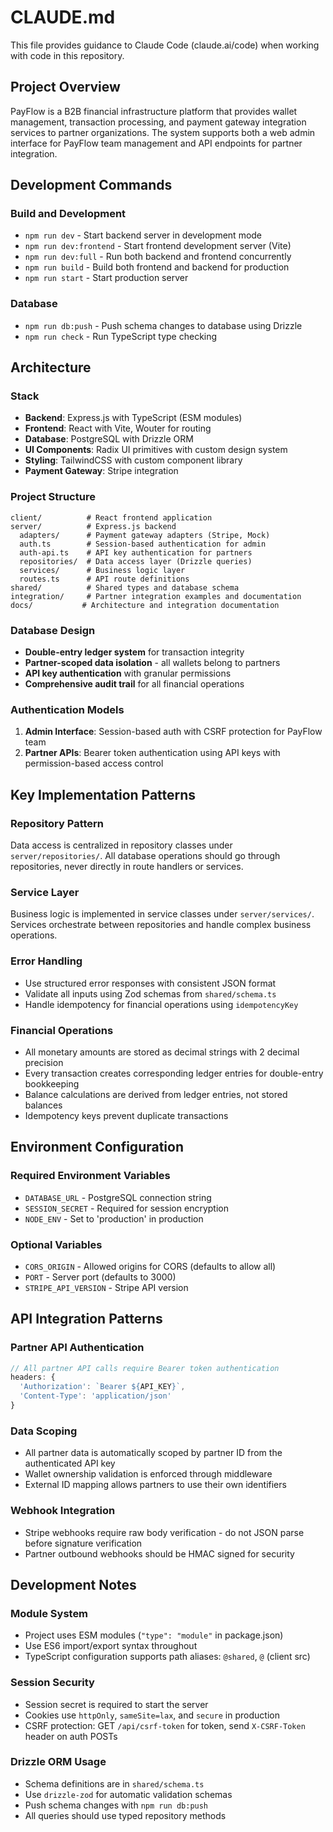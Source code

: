 # CLAUDE.md

This file provides guidance to Claude Code (claude.ai/code) when working with code in this repository.

## Project Overview

PayFlow is a B2B financial infrastructure platform that provides wallet management, transaction processing, and payment gateway integration services to partner organizations. The system supports both a web admin interface for PayFlow team management and API endpoints for partner integration.

## Development Commands

### Build and Development
- `npm run dev` - Start backend server in development mode
- `npm run dev:frontend` - Start frontend development server (Vite)
- `npm run dev:full` - Run both backend and frontend concurrently
- `npm run build` - Build both frontend and backend for production
- `npm run start` - Start production server

### Database
- `npm run db:push` - Push schema changes to database using Drizzle
- `npm run check` - Run TypeScript type checking

## Architecture

### Stack
- **Backend**: Express.js with TypeScript (ESM modules)
- **Frontend**: React with Vite, Wouter for routing
- **Database**: PostgreSQL with Drizzle ORM
- **UI Components**: Radix UI primitives with custom design system
- **Styling**: TailwindCSS with custom component library
- **Payment Gateway**: Stripe integration

### Project Structure
```
client/          # React frontend application
server/          # Express.js backend
  adapters/      # Payment gateway adapters (Stripe, Mock)
  auth.ts        # Session-based authentication for admin
  auth-api.ts    # API key authentication for partners
  repositories/  # Data access layer (Drizzle queries)
  services/      # Business logic layer
  routes.ts      # API route definitions
shared/          # Shared types and database schema
integration/     # Partner integration examples and documentation
docs/           # Architecture and integration documentation
```

### Database Design
- **Double-entry ledger system** for transaction integrity
- **Partner-scoped data isolation** - all wallets belong to partners
- **API key authentication** with granular permissions
- **Comprehensive audit trail** for all financial operations

### Authentication Models
1. **Admin Interface**: Session-based auth with CSRF protection for PayFlow team
2. **Partner APIs**: Bearer token authentication using API keys with permission-based access control

## Key Implementation Patterns

### Repository Pattern
Data access is centralized in repository classes under `server/repositories/`. All database operations should go through repositories, never directly in route handlers or services.

### Service Layer
Business logic is implemented in service classes under `server/services/`. Services orchestrate between repositories and handle complex business operations.

### Error Handling
- Use structured error responses with consistent JSON format
- Validate all inputs using Zod schemas from `shared/schema.ts`
- Handle idempotency for financial operations using `idempotencyKey`

### Financial Operations
- All monetary amounts are stored as decimal strings with 2 decimal precision
- Every transaction creates corresponding ledger entries for double-entry bookkeeping
- Balance calculations are derived from ledger entries, not stored balances
- Idempotency keys prevent duplicate transactions

## Environment Configuration

### Required Environment Variables
- `DATABASE_URL` - PostgreSQL connection string
- `SESSION_SECRET` - Required for session encryption
- `NODE_ENV` - Set to 'production' in production

### Optional Variables
- `CORS_ORIGIN` - Allowed origins for CORS (defaults to allow all)
- `PORT` - Server port (defaults to 3000)
- `STRIPE_API_VERSION` - Stripe API version

## API Integration Patterns

### Partner API Authentication
```typescript
// All partner API calls require Bearer token authentication
headers: {
  'Authorization': `Bearer ${API_KEY}`,
  'Content-Type': 'application/json'
}
```

### Data Scoping
- All partner data is automatically scoped by partner ID from the authenticated API key
- Wallet ownership validation is enforced through middleware
- External ID mapping allows partners to use their own identifiers

### Webhook Integration
- Stripe webhooks require raw body verification - do not JSON parse before signature verification
- Partner outbound webhooks should be HMAC signed for security

## Development Notes

### Module System
- Project uses ESM modules (`"type": "module"` in package.json)
- Use ES6 import/export syntax throughout
- TypeScript configuration supports path aliases: `@shared`, `@` (client src)

### Session Security
- Session secret is required to start the server
- Cookies use `httpOnly`, `sameSite=lax`, and `secure` in production
- CSRF protection: GET `/api/csrf-token` for token, send `X-CSRF-Token` header on auth POSTs

### Drizzle ORM Usage
- Schema definitions are in `shared/schema.ts`
- Use `drizzle-zod` for automatic validation schemas
- Push schema changes with `npm run db:push`
- All queries should use typed repository methods